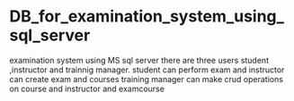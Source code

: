 # DB_for_examination_system_using_sql_server
examination system using MS sql server there are three users student ,instructor and trainnig manager. student can perform exam and instructor can create exam and courses training manager can make crud operations on course and instructor and examcourse
